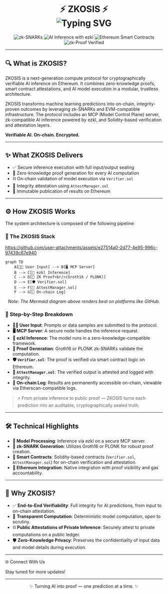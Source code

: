 <h1 align="center">
  ⚡ ZKOSIS ⚡
  <br/>
  <img src="https://readme-typing-svg.demolab.com?font=Fira+Code&size=22&duration=3000&pause=800&color=36BCF7&center=true&vCenter=true&width=600&lines=Zero-Knowledge+AI+Attestation+for+Ethereum;Verifiable+AI+Inference%2C+On-Chain" alt="Typing SVG" />
</h1>

<p align="center">
  <img src="https://img.shields.io/badge/zk-SNARKs-purple?style=flat-square&logo=ethereum&logoColor=white" alt="zk-SNARKs" />
  <img src="https://img.shields.io/badge/AI%20Inference-ezkl-blue?style=flat-square" alt="AI Inference with ezkl" />
  <img src="https://img.shields.io/badge/Smart%20Contracts-Ethereum-black?style=flat-square&logo=solidity" alt="Ethereum Smart Contracts" />
  <img src="https://img.shields.io/badge/zk-Proof%20Verified-green?style=flat-square" alt="zk-Proof Verified" />
</p>

---

## 🔍 What is ZKOSIS?

ZKOSIS is a next-generation compute protocol for cryptographically verifiable AI inference on Ethereum. It combines zero-knowledge proofs, smart contract attestations, and AI model execution in a modular, trustless architecture.

ZKOSIS transforms machine learning predictions into on-chain, integrity-proven outcomes by leveraging zk-SNARKs and EVM-compatible infrastructure. The protocol includes an MCP (Model Control Plane) server, zk-compatible AI inference powered by ezkl, and Solidity-based verification and attestation layers.

**Verifiable AI. On-chain. Encrypted.**

---


## ✨ What ZKOSIS Delivers

- ✅ Secure inference execution with full input/output sealing
- 🔐 Zero-knowledge proof generation for every AI computation
- ⛓️ On-chain validation of model execution via `Verifier.sol`
- 📜 Integrity attestation using `AttestManager.sol`
- 🧾 Immutable publication of results on Ethereum

---

## ⚙️ How ZKOSIS Works

The system architecture is composed of the following pipeline:

### 🧬 The ZKOSIS Stack


https://github.com/user-attachments/assets/e27514a0-2d77-4e95-996c-97439c67e940


```mermaid
graph TD
    A[🧑‍💻 User Input] --> B[🖥️ MCP Server]
    B --> C[🧠 ezkl Inference]
    C --> D[🧪 ZK Proof<br/>(Groth16 / PLONK)]
    D --> E[🛡️ Verifier.sol]
    E --> F[📜 AttestManager.sol]
    F --> G[🧾 On-chain Log]
```
*<p align="center">Note: The Mermaid diagram above renders best on platforms like GitHub.</p>*

### 🔁 Step-by-Step Breakdown

- **🧑‍💻 User Input**: Prompts or data samples are submitted to the protocol.
- **🖥️ MCP Server**: A secure node handles the inference request.
- **🧠 ezkl Inference**: The model runs in a zero-knowledge-compatible framework.
- **🧪 Proof Generation**: Groth16 or PLONK zk-SNARKs validate the computation.
- **🛡️ `Verifier.sol`**: The proof is verified via smart contract logic on Ethereum.
- **📜 `AttestManager.sol`**: The verified output is attested and logged with integrity.
- **🧾 On-chain Log**: Results are permanently accessible on-chain, viewable via Etherscan-compatible logs.

> ⚡ From private inference to public proof — ZKOSIS turns each prediction into an auditable, cryptographically sealed truth.

---

## 🛠️ Technical Highlights

- **🧠 Model Processing**: Inference via ezkl on a secure MCP server.
- **🔐 zk-SNARK Generation**: Utilizes Groth16 or PLONK for robust proof creation.
- **📜 Smart Contracts**: Solidity-based contracts (`Verifier.sol`, `AttestManager.sol`) for on-chain verification and attestation.
- **🔗 Ethereum Integration**: Native integration with proof visibility and gas accountability.

---

## 🚀 Why ZKOSIS?

- ✅ **End-to-End Verifiability**: Full integrity for AI predictions, from input to on-chain attestation.
- 🔎 **Transparent Computation**: Deterministic model computation, open to scrutiny.
- ⛓️ **Public Attestations of Private Inference**: Securely attest to private computations on a public ledger.
- 🛡️ **Zero-Knowledge Privacy**: Preserves the confidentiality of input data and model details during execution.

---

🌐 Connect With Us
<!-- Add links to your project's website, social media, Discord, etc. -->
<!-- Example:
- **Project Website**
- **Twitter**
- **Discord**
- **GitHub Discussions**
-->
Stay tuned for more updates!

---

<p align="center">
  ✨ Turning AI into proof — one prediction at a time. ✨
</p>
